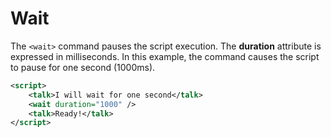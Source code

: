 # Wait

The `<wait>` command pauses the script execution. The **duration** attribute is expressed in milliseconds. In this example, the command causes the script to pause for one second (1000ms).

<!-- hl_lines="2 3" -->
```xml title="wait_example.xml" linenums="0"
<script>
    <talk>I will wait for one second</talk>
    <wait duration="1000" />
    <talk>Ready!</talk>
</script>
```

